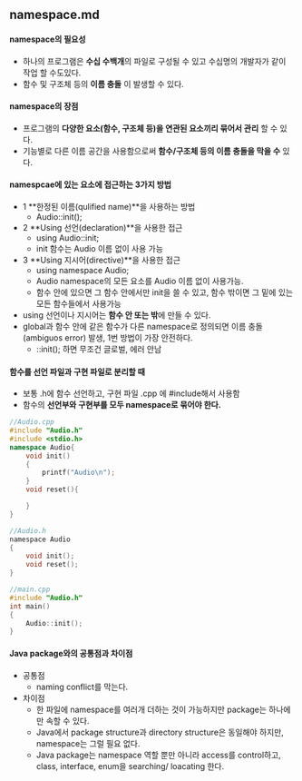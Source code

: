 ## namespace.md
#### namespace의 필요성
- 하나의 프로그램은 **수십 수백개**의 파일로 구성될 수 있고 수십명의 개발자가 같이 작업 할 수도있다.
- 함수 및 구조체 등의 **이름 충돌** 이 발생할 수 있다.
#### namespace의  장점
- 프로그램의 **다양한 요소(함수, 구조체 등)을 연관된 요소끼리 묶어서 관리** 할 수 있다.
- 기능별로 다른 이름 공간을 사용함으로써 **함수/구조체 등의 이름 충돌을 막을 수** 있다.
#### namespcae에 있는 요소에 접근하는 3가지 방법
- 1 **한정된 이름(qulified name)**을 사용하는 방법
  - Audio::init();
- 2 **Using 선언(declaration)**을 사용한 접근
  - using Audio::init;
  - init 함수는 Audio 이름 없이 사용 가능 
- 3 **Using 지시어(directive)**을 사용한 접근
  - using namespace Audio; 
  - Audio namespace의 모든 요소를 Audio 이름 없이 사용가능.
  - 함수 안에 있으면 그 함수 안에서만 init을 쓸 수 있고, 함수 밖이면 그 밑에 있는 모든 함수들에서 사용가능
- using 선언이나 지시어는 **함수 안 또는 밖**에 만들 수 있다.
- global과 함수 안에 같은 함수가 다른 namespace로 정의되면 이름 충돌(ambiguos error) 발생, 1번 방법이 가장 안전하다. 
  - ::init(); 하면 무조건 글로벌, 에러 안남 
#### 함수를 선언 파일과 구현 파일로 분리할 때 
- 보통 .h에 함수 선언하고, 구현 파일 .cpp 에  #include해서 사용함 
- 함수의 **선언부와 구현부를 모두 namespace로 묶어야 한다.**
``` Audio.cpp
//Audio.cpp
#include "Audio.h"
#include <stdio.h>
namespace Audio{
    void init()
    {
        printf("Audio\n");        
    }
    void reset(){

    }
}
```
```Audio.h
//Audio.h
namespace Audio
{
    void init();
    void reset();
}
```
```main.cpp
//main.cpp
#include "Audio.h"
int main()
{
    Audio::init();
}
```
#### Java package와의 공통점과 차이점
- 공통점
  - naming conflict를 막는다.
- 차이점
  - 한 파일에 namespace를 여러개 더하는 것이 가능하지만 package는 하나에만 속할 수 있다.
  - Java에서 package structure과 directory structure은 동일해야 하지만, namespace는 그럴 필요 없다.
  - Java package는 namespace 역할 뿐만 아니라 access를 control하고, class, interface, enum을 searching/ loacating 한다.
